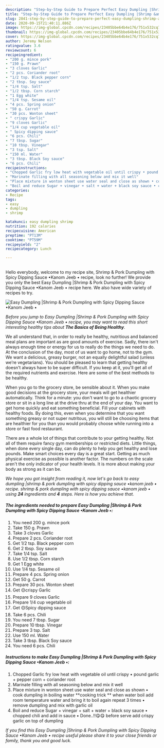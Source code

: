 ```yaml
---
description: "Step-by-Step Guide to Prepare Perfect Easy Dumpling |Shrimp &amp;amp; Pork Dumpling with Spicy Dipping Sauce •Kanom Jeeb •"
title: "Step-by-Step Guide to Prepare Perfect Easy Dumpling |Shrimp &amp;amp; Pork Dumpling with Spicy Dipping Sauce •Kanom Jeeb •"
slug: 2841-step-by-step-guide-to-prepare-perfect-easy-dumpling-shrimp-and-amp-pork-dumpling-with-spicy-dipping-sauce-kanom-jeeb
date: 2020-09-15T21:40:11.886Z
image: https://img-global.cpcdn.com/recipes/23405bbe64b4e176/751x532cq70/easy-dumpling-shrimp-pork-dumpling-with-spicy-dipping-sauce-•kanom-jeeb-•-recipe-main-photo.jpg
thumbnail: https://img-global.cpcdn.com/recipes/23405bbe64b4e176/751x532cq70/easy-dumpling-shrimp-pork-dumpling-with-spicy-dipping-sauce-•kanom-jeeb-•-recipe-main-photo.jpg
cover: https://img-global.cpcdn.com/recipes/23405bbe64b4e176/751x532cq70/easy-dumpling-shrimp-pork-dumpling-with-spicy-dipping-sauce-•kanom-jeeb-•-recipe-main-photo.jpg
author: Jeremy Nelson
ratingvalue: 3.6
reviewcount: 6
recipeingredient:
- "200 g. mince pork"
- "150 g. Prawn"
- "3 cloves Garlic"
- "2 pcs. Coriander root"
- "1/2 tsp. Black pepper corn"
- "2 tbsp. Soy sauce"
- "1/4 tsp. Salt"
- "1/2 tbsp. Corn starch"
- "1 Egg white"
- "1/4 tsp. Sesame oil"
- "4 pcs. Spring onion"
- "50 g. Carrot"
- "30 pcs. Wonton sheet"
- " crispy Garlic"
- "9 cloves Garlic"
- "1/4 cup vegetable oil"
- " Spicy dipping sauce"
- "6 pcs. Chili"
- "7 tbsp. Sugar"
- "10 tbsp. Vinegar"
- "3 tsp. Salt"
- "150 ml. Water"
- "3 tbsp. Black Soy sauce"
- "6 pcs. Chili"
recipeinstructions:
- "Chopped Garlic fry low heat with vegetable oil until crispy • pound garlic + pepper corn + coriander root"
- "Marinate filling with all seasoning below and mix it well"
- "Place mixture in wonton sheet use water seal and close as shown • cook dumpling in boiling water **cooking trick ** when water boil add room temperature water and bring it to boil again repeat 3 times • remove dumpling and mix with garlic oil"
- "Boil and reduce Sugar + vinegar + salt + water + black soy sauce • chopped chili and add in sauce • Done..!!😋😋 before serve add crispy garlic on top of dumpling"
categories:
- Recipe
tags:
- easy
- dumpling
- shrimp

katakunci: easy dumpling shrimp 
nutrition: 192 calories
recipecuisine: American
preptime: "PT13M"
cooktime: "PT59M"
recipeyield: "2"
recipecategory: Lunch

---
```

<br>
Hello everybody, welcome to my recipe site, Shrimp &amp; Pork Dumpling with Spicy Dipping Sauce •Kanom Jeeb • recipe, look no further! We provide you only the best Easy Dumpling |Shrimp &amp; Pork Dumpling with Spicy Dipping Sauce •Kanom Jeeb • recipe here. We also have wide variety of recipes to try.
<br>


![Easy Dumpling |Shrimp &amp; Pork Dumpling with Spicy Dipping Sauce •Kanom Jeeb •](https://img-global.cpcdn.com/recipes/23405bbe64b4e176/751x532cq70/easy-dumpling-shrimp-pork-dumpling-with-spicy-dipping-sauce-•kanom-jeeb-•-recipe-main-photo.jpg)

<i>Before you jump to Easy Dumpling |Shrimp &amp; Pork Dumpling with Spicy Dipping Sauce •Kanom Jeeb • recipe, you may want to read this short interesting healthy tips about <strong>The Basics of Being Healthy</strong>.</i>

We all understand that, in order to really be healthy, nutritious and balanced meal plans are important as are good amounts of exercise. Sadly, there isn't always enough time or energy for us to really do the things we need to do. At the conclusion of the day, most of us want to go home, not to the gym. We want a delicious, greasy burger, not an equally delightful salad (unless we’re vegetarians). You should be pleased to learn that getting healthy doesn't always have to be super difficult. If you keep at it, you'll get all of the required nutrients and exercise. Here are some of the best methods to be healthy.

When you go to the grocery store, be sensible about it. When you make good decisions at the grocery store, your meals will get healthier automatically. Think for a minute: you don't want to go to a chaotic grocery store or sit in a long line at the drive thru at the end of your day. You want to get home quickly and eat something beneficial. Fill your cabinets with healthy foods. By doing this, even when you determine that you want something greasy or not super nutritous, you will still be choosing items that are healthier for you than you would probably choose while running into a store or fast food restaurant.

There are a whole lot of things that contribute to your getting healthy. Not all of them require fancy gym memberships or restricted diets. Little things, when done every single day, can do plenty to help you get healthy and lose pounds. Make smart choices every day is a great start. Getting as much physical exercise as possible is another factor. The numbers on the scale aren't the only indicator of your health levels. It is more about making your body as strong as it can be. 


<i>We hope you got insight from reading it, now let's go back to easy dumpling |shrimp &amp; pork dumpling with spicy dipping sauce •kanom jeeb • recipe. shrimp &amp; pork dumpling with spicy dipping sauce •kanom jeeb • using <strong>24</strong> ingredients and <strong>4</strong> steps. Here is how you achieve that.
</i>

##### The ingredients needed to prepare Easy Dumpling |Shrimp &amp; Pork Dumpling with Spicy Dipping Sauce •Kanom Jeeb •:

1. You need 200 g. mince pork
1. Take 150 g. Prawn
1. Take 3 cloves Garlic
1. Prepare 2 pcs. Coriander root
1. Get 1/2 tsp. Black pepper corn
1. Get 2 tbsp. Soy sauce
1. Take 1/4 tsp. Salt
1. Use 1/2 tbsp. Corn starch
1. Get 1 Egg white
1. Use 1/4 tsp. Sesame oil
1. Prepare 4 pcs. Spring onion
1. Get 50 g. Carrot
1. Prepare 30 pcs. Wonton sheet
1. Get  🟡crispy Garlic
1. Prepare 9 cloves Garlic
1. Prepare 1/4 cup vegetable oil
1. Get  🟡Spicy dipping sauce
1. Take 6 pcs. Chili
1. You need 7 tbsp. Sugar
1. Prepare 10 tbsp. Vinegar
1. Prepare 3 tsp. Salt
1. Use 150 ml. Water
1. Take 3 tbsp. Black Soy sauce
1. You need 6 pcs. Chili


##### Instructions to make Easy Dumpling |Shrimp &amp; Pork Dumpling with Spicy Dipping Sauce •Kanom Jeeb •:

1. Chopped Garlic fry low heat with vegetable oil until crispy • pound garlic + pepper corn + coriander root
1. Marinate filling with all seasoning below and mix it well
1. Place mixture in wonton sheet use water seal and close as shown • cook dumpling in boiling water **cooking trick ** when water boil add room temperature water and bring it to boil again repeat 3 times • remove dumpling and mix with garlic oil
1. Boil and reduce Sugar + vinegar + salt + water + black soy sauce • chopped chili and add in sauce • Done..!!😋😋 before serve add crispy garlic on top of dumpling


<i>If you find this Easy Dumpling |Shrimp &amp; Pork Dumpling with Spicy Dipping Sauce •Kanom Jeeb • recipe useful please share it to your close friends or family, thank you and good luck.</i>
